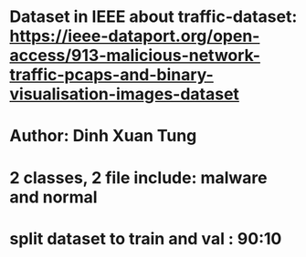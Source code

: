 # Dataset in IEEE about traffic-dataset: https://ieee-dataport.org/open-access/913-malicious-network-traffic-pcaps-and-binary-visualisation-images-dataset
# Author: Dinh Xuan Tung

# 2 classes, 2 file include: malware and normal
# split dataset to train and val : 90:10
